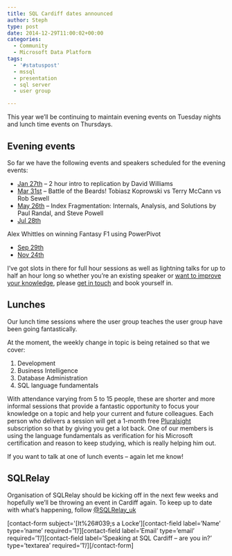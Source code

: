```yaml
---
title: SQL Cardiff dates announced
author: Steph
type: post
date: 2014-12-29T11:00:02+00:00
categories:
  - Community
  - Microsoft Data Platform
tags:
  - '#statuspost'
  - mssql
  - presentation
  - sql server
  - user group

---
```

This year we&#8217;ll be continuing to maintain evening events on Tuesday nights and lunch time events on Thursdays.

## Evening events

So far we have the following events and speakers scheduled for the evening events:

  * <a href="http://www.meetup.com/Cardiff-SQL-Server-User-Group/events/218732881/" target="_blank">Jan 27th</a> &#8211; 2 hour intro to replication by David Williams
  * <a href="http://www.meetup.com/Cardiff-SQL-Server-User-Group/events/gxqqclytfbpc/" target="_blank">Mar 31st</a> &#8211; Battle of the Beards! Tobiasz&nbsp;Koprowski vs Terry McCann vs Rob Sewell
  * <a href="http://www.meetup.com/Cardiff-SQL-Server-User-Group/events/219148389/" target="_blank">May 26th</a> &#8211; Index Fragmentation: Internals, Analysis, and Solutions&nbsp;by Paul Randal, and Steve Powell
  * <a href="http://www.meetup.com/Cardiff-SQL-Server-User-Group/events/gxqqclytkblc/" target="_blank">Jul 28th</a>

Alex Whittles on winning Fantasy F1 using PowerPivot

  * <a href="http://www.meetup.com/Cardiff-SQL-Server-User-Group/events/gxqqclytmbmc/" target="_blank">Sep 29th</a>
  * <a href="http://www.meetup.com/Cardiff-SQL-Server-User-Group/events/gxqqclytpbgc/" target="_blank">Nov 24th</a>

I&#8217;ve got slots in there for full hour sessions as well as lightning talks for up to half an hour long so whether you&#8217;re an existing&nbsp;speaker or&nbsp;[want to improve your knowledge][1], please [get in touch][2] and book yourself in.<!--more-->

## Lunches

Our lunch time sessions where the user group teaches the user group have been going fantastically.

At the moment, the weekly change in topic is being retained so that we cover:

  1. Development
  2. Business Intelligence
  3. Database Administration
  4. SQL language fundamentals

With attendance varying from 5 to 15 people, these are shorter and more informal sessions that provide a fantastic opportunity to&nbsp;focus your knowledge on a topic and help your current and future colleagues. Each person who delivers a session will get a 1-month free <a href="http://www.pluralsight.com/" target="_blank">Pluralsight</a> subscription so that by giving you get a lot back. One of our members is using the language fundamentals as verification for his Microsoft certification&nbsp;and reason to keep studying, which is really helping him out.

If you want to talk at one of lunch events &#8211; again let me know!

## SQLRelay

Organisation of SQLRelay should be kicking off in the next few weeks and hopefully we&#8217;ll be throwing an event&nbsp;in Cardiff again. To keep up to date with what&#8217;s happening, follow <a href="http://twitter.com/sqlrelay_uk" target="_blank">@SQLRelay_uk</a>

<a name="ContactMe"></a>

\[contact-form subject='[It%26#039;s a Locke&#8217;\]\[contact-field label=&#8217;Name&#8217; type=&#8217;name&#8217; required=&#8217;1&#8217;/\]\[contact-field label=&#8217;Email&#8217; type=&#8217;email&#8217; required=&#8217;1&#8217;/\]\[contact-field label=&#8217;Speaking at SQL Cardiff &#8211; are you in?&#8217; type=&#8217;textarea&#8217; required=&#8217;1&#8217;/\][/contact-form]

 [1]: http://www.purplefrogsystems.com/blog/2014/08/why-you-should-start-presenting-at-conferences/
 [2]: #ContactMe